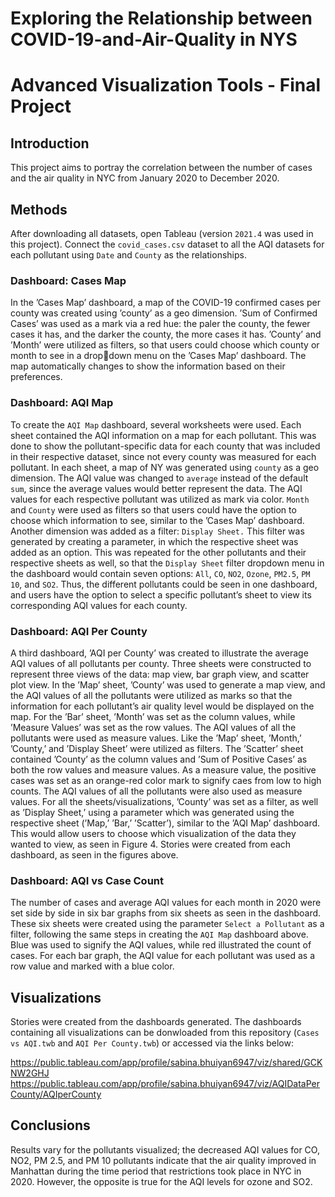 # Exploring the Relationship between COVID-19-and-Air-Quality in NYS

# Advanced Visualization Tools - Final Project

## Introduction
This project aims to portray the correlation between the number of cases and the air quality in NYC from January 2020 to December 2020. 

## Methods
After downloading all datasets, open Tableau (version ```2021.4``` was used in this project). Connect the ```covid_cases.csv``` dataset to all the AQI datasets for each pollutant using ```Date``` and ```County``` as the relationships.

### Dashboard: Cases Map
In the ’Cases Map’ dashboard, a map of the COVID-19 confirmed
cases per county was created using ’county’ as a geo dimension.
’Sum of Confirmed Cases’ was used as a mark via a red hue: the
paler the county, the fewer cases it has, and the darker the county,
the more cases it has. ’County’ and ’Month’ were utilized as filters,
so that users could choose which county or month to see in a dropdown menu on the ’Cases Map’ dashboard. The map automatically
changes to show the information based on their preferences.

### Dashboard: AQI Map
To create the ```AQI Map``` dashboard, several worksheets were used. Each sheet contained the AQI information on a map for each pollutant. This was done to show the pollutant-specific data for each county that was included in their respective dataset, since not every county was measured for each pollutant. In each sheet, a map
of NY was generated using ```county``` as a geo dimension. The AQI value was changed to ```average``` instead of the default ```sum```, since the average values would better represent the data. The AQI values for each respective pollutant was utilized as mark via color. ```Month``` and ```County``` were used as filters so that users could have the option to choose which information to see, similar to the ’Cases Map’ dashboard. Another dimension was added as a filter: ```Display Sheet.``` This filter was generated by creating a parameter, in which the respective sheet was added as an option. This was repeated for the other pollutants and their respective sheets as well, so that the ```Display Sheet``` filter dropdown menu in the dashboard would contain seven options: ```All```, ```CO```, ```NO2```, ```Ozone```, ```PM2.5```, ```PM 10```, and ```SO2```. Thus, the different pollutants could be seen in one dashboard, and users have the option to select a specific pollutant’s sheet to view its corresponding AQI values for each county.

### Dashboard: AQI Per County
A third dashboard, ’AQI per County’ was created to illustrate the average AQI values of all pollutants per county. Three sheets were constructed to represent three views of the data: map view, bar graph view, and scatter plot view. In the ’Map’ sheet, ’County’ was used to generate a map view, and the AQI values of all the pollutants were utilized as marks so that the information for each pollutant’s air quality level would be displayed on the map. For the ’Bar’ sheet, ’Month’ was set as the column values, while ’Measure Values’ was set as the row values. The AQI values of all the pollutants were used as measure values. Like the ’Map’ sheet, ’Month,’ ’County,’ and ’Display Sheet’ were utilized as filters. The ’Scatter’ sheet contained ’County’ as the column values and ’Sum of Positive Cases’ as both the row values and measure values. As a measure value, the positive cases was set as an orange-red color mark to signify caes from low to high counts. The AQI values of all the pollutants were also used as measure values. For all the sheets/visualizations, ’County’ was set as a filter, as well as ’Display Sheet,’ using a parameter which was generated using the respective sheet (’Map,’ ’Bar,’ ’Scatter’), similar to the ’AQI Map’ dashboard. This would allow users to choose which visualization of the data they wanted to view, as seen in Figure 4. Stories were created from each dashboard, as seen in the figures above.

### Dashboard: AQI vs Case Count
The number of cases and average AQI values for each month in 2020 were set side by side in six bar graphs from six sheets as seen in the dashboard. These six sheets were created using the parameter ```Select a Pollutant``` as a filter, following the same steps in creating the ```AQI Map``` dashboard above. Blue was used to signify the AQI values, while red illustrated the count of cases. For each bar graph, the AQI value for each pollutant was used as a row value and marked with a blue color. 

## Visualizations
Stories were created from the dashboards generated. The dashboards containing all visualizations can be donwloaded from this repository (```Cases vs AQI.twb``` and ```AQI Per County.twb```) or accessed via the links below:

https://public.tableau.com/app/profile/sabina.bhuiyan6947/viz/shared/GCKNW2GHJ
https://public.tableau.com/app/profile/sabina.bhuiyan6947/viz/AQIDataPerCounty/AQIperCounty

## Conclusions
Results vary for the pollutants visualized; the decreased AQI values for CO, NO2, PM 2.5, and PM 10 pollutants indicate that the air quality improved in Manhattan during the time period that restrictions took place in NYC in 2020. However, the opposite is true for the AQI levels for ozone and SO2.


